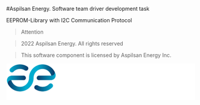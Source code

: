 #Aspilsan Energy. Software team driver development task

EEPROM-Library with I2C Communication Protocol

>Attention
 
>2022 Aspilsan Energy.
>All rights reserved
 
>This software component is licensed by Aspilsan Energy Inc.

![aspilsan-en-white](aspilsan-en-white.svg)
